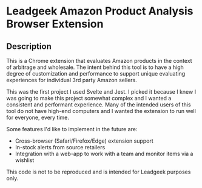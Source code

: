 # Leadgeek Amazon Product Analysis Browser Extension

## Description

This is a Chrome extension that evaluates Amazon products in the context of arbitrage and wholesale. The intent behind this tool is to have a high degree of customization and performance to support unique evaluating experiences for individual 3rd party Amazon sellers.

This was the first project I used Svelte and Jest. I picked it because I knew I was going to make this project somewhat complex and I wanted a consistent and performant experience. Many of the intended users of this tool do not have high-end computers and I wanted the extension to run well for everyone, every time.

Some features I'd like to implement in the future are:

- Cross-browser (Safari/Firefox/Edge) extension support
- In-stock alerts from source retailers
- Integration with a web-app to work with a team and monitor items via a wishlist

This code is not to be reproduced and is intended for Leadgeek purposes only.
